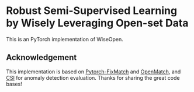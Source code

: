 # Robust Semi-Supervised Learning by Wisely Leveraging Open-set Data

This is an PyTorch implementation of WiseOpen.

## Acknowledgement
This implementation is based on [Pytorch-FixMatch](https://github.com/kekmodel/FixMatch-pytorch) and [OpenMatch](https://github.com/VisionLearningGroup/OP_Match), and [CSI](https://github.com/alinlab/CSI) for anomaly detection evaluation.
Thanks for sharing the great code bases!
